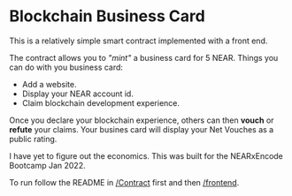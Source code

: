 # Blockchain Business Card

This is a relatively simple smart contract implemented with a front end.

The contract allows you to _"mint"_ a business card for 5 NEAR.
Things you can do with you business card:

- Add a website.
- Display your NEAR account id.
- Claim blockchain development experience.

Once you declare your blockchain experience, others can then __vouch__ or __refute__ your claims.
Your busines card will display your Net Vouches as a public rating.

I have yet to figure out the economics. This was built for the NEARxEncode Bootcamp Jan 2022.

To run follow the README in [/Contract]("/Contract/README.md) first and then [/frontend]("/frontend/README.md").
